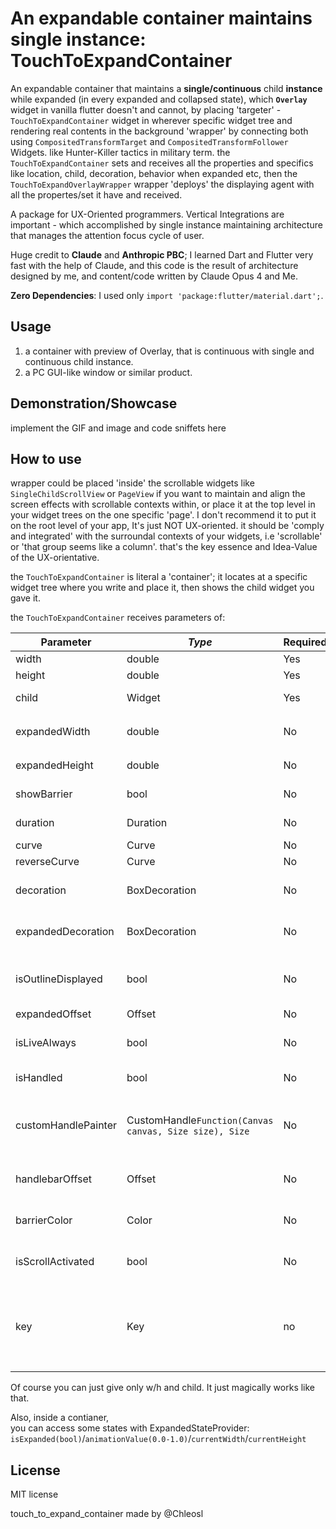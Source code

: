 # An expandable container maintains single instance: TouchToExpandContainer

An expandable container that maintains a **single/continuous** child **instance** while expanded (in every expanded and collapsed state), which **`Overlay`** widget in vanilla flutter doesn't and cannot, by placing 'targeter' - `TouchToExpandContainer` widget in wherever specific widget tree and rendering real contents in the background 'wrapper' by connecting both using `CompositedTransformTarget` and `CompositedTransformFollower` Widgets. like Hunter-Killer tactics in military term. the `TouchToExpandContainer` sets and receives all the properties and specifics like location, child, decoration, behavior when expanded etc, then the `TouchToExpandOverlayWrapper` wrapper 'deploys' the displaying agent with all the propertes/set it have and received.

A package for UX-Oriented programmers. Vertical Integrations are important - which accomplished by single instance maintaining architecture that manages the attention focus cycle of user.

Huge credit to **Claude** and **Anthropic PBC**; I learned Dart and Flutter very fast with the help of Claude, and this code is the result of architecture designed by me, and content/code written by Claude Opus 4 and Me.

**Zero Dependencies**: I used only `import 'package:flutter/material.dart';`.

## Usage

1. a container with preview of Overlay, that is continuous with single and continuous child instance.
2. a PC GUI-like window or similar product.

## Demonstration/Showcase

implement the GIF and image and code sniffets here

## How to use

wrapper could be placed 'inside' the scrollable widgets like `SingleChildScrollView` or `PageView` if you want to maintain and align the screen effects with scrollable contexts within, or place it at the top level in your widget trees on the one specific 'page'. I don't recommend it to put it on the root level of your app, It's just NOT UX-oriented. it should be 'comply and integrated' with the surroundal contexts of your widgets, i.e 'scrollable' or 'that group seems like a column'. that's the key essence and Idea-Value of the UX-orientative.

the `TouchToExpandContainer` is literal a 'container'; it locates at a specific widget tree where you write and place it, then shows the child widget you gave it.

 the `TouchToExpandContainer` receives parameters of:

| Parameter | *Type* | Required | Description |
|-----------|------|----------|-------------|
| width | double | Yes | Width of the container |
| height | double | Yes | Height of the container |
| child | Widget | Yes | The widget to display inside the container |
| expandedWidth | double | No | Width when expanded (defaults to `screenSize.width > 800 ? 700.0 : screenSize.width * 0.82`) |
| expandedHeight | double | No | Height when expanded (defaults to 55% of screen height) |
| showBarrier | bool | No | Whether to show the modal barrier when expanded |
| duration | Duration | No | Duration of the expand/collapse animation |
| curve | Curve | No | Animation curve for expansion |
| reverseCurve | Curve | No | Animation curve for collapse |
| decoration | BoxDecoration | No | BoxDecoration for the collapsed container (defaults to 1.5px black border) |
| expandedDecoration | BoxDecoration | No | BoxDecoration for the expanded container (defaults to 1.5px black border and a little shadow effect) |
| isOutlineDisplayed | bool | No | Whether to display the container box decoration/outline in collapsed location in expanded state |
| expandedOffset | Offset | No | Offset in expanded state |
| isLiveAlways | bool | No | Whether this container should 'ignore' the barrier effects from other containers |
| isHandled | bool | No | Whether to show a drag handle when expanded |
| customHandlePainter | CustomHandle`Function(Canvas canvas, Size size), Size` | No | A drawable custom handle drawer that receives CustomPainter.paint function and Size. You can make Windows and Mac window GUI with this parameter |
| handlebarOffset | Offset | No | Offset for the handle position relative to the expanded container location |
| barrierColor | Color | No | The color of the modal barrier that appears behind expanded containers |
| isScrollActivated | bool | No | Whether scrolling the background is allowed when this container is expanded |
| key | Key | no | I added a method to expand and collapse specific `TouchToExpandContainer` using `<yourKey>.currentState?.expand()` in the wrapper. pro tip: or you can collapse whatever container expanded using State Classes |

Of course you can just give only w/h and child. It just magically works like that.

Also, inside a contianer,
</br>
you can access some states with ExpandedStateProvider:
`isExpanded(bool)`/`animationValue(0.0-1.0)`/`currentWidth`/`currentHeight`

## License

MIT license

touch_to_expand_container made by @Chleosl
